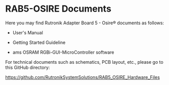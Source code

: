 # RAB5-OSIRE Documents

Here you may find Rutronik Adapter Board 5 - Osire®  documents as follows:

- User's Manual

- Getting Started Guideline

-  ams OSRAM RGBi-GUI-MicroController software

  


For technical documents such as schematics, PCB layout, etc., please go to this GitHub directory:

https://github.com/RutronikSystemSolutions/RAB5_OSIRE_Hardware_Files
